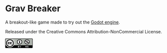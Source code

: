 Grav Breaker
============

A breakout-like game made to try out the [Godot engine](https://godotengine.org/).

Released under the Creative Commons Attribution-NonCommercial License.

![CC BY-NC](cc_by-nc.png)
